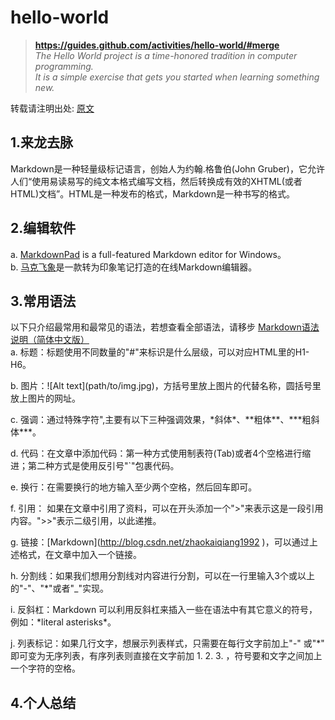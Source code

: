 # hello-world
>**https://guides.github.com/activities/hello-world/#merge**  
*The Hello World project is a time-honored tradition in computer programming.*  
*It is a simple exercise that gets you started when learning something new.*

转载请注明出处: [原文](http://blog.csdn.net/zhaokaiqiang1992/article/details/41349819)  
  
## 1.来龙去脉
  Markdown是一种轻量级标记语言，创始人为约翰.格鲁伯(John Gruber)，它允许人们“使用易读易写的纯文本格式编写文档，然后转换成有效的XHTML(或者HTML)文档”。HTML是一种发布的格式，Markdown是一种书写的格式。  
  
## 2.编辑软件  

  a. [MarkdownPad](http://markdownpad.com/) is a full-featured Markdown editor for Windows。  
  b. [马克飞象](https://maxiang.io/)是一款转为印象笔记打造的在线Markdown编辑器。  
  
## 3.常用语法  
 
  以下只介绍最常用和最常见的语法，若想查看全部语法，请移步  [Markdown语法说明（简体中文版）](http://wowubuntu.com/markdown/index.html)  
  a. 标题：标题使用不同数量的"#"来标识是什么层级，可以对应HTML里的H1-H6。  

  b. 图片：\!\[Alt text](path/to/img.jpg)，方括号里放上图片的代替名称，圆括号里放上图片的网址。  

  c. 强调：通过特殊字符",主要有以下三种强调效果，\*斜体\*、\*\*粗体\*\*、\*\*\*粗斜体\*\*\*。  

  d. 代码：在文章中添加代码：第一种方式使用制表符(Tab)或者4个空格进行缩进；第二种方式是使用反引号"`"包裹代码。  

  e. 换行：在需要换行的地方输入至少两个空格，然后回车即可。  

  f. 引用： 如果在文章中引用了资料，可以在开头添加一个">"来表示这是一段引用内容。">>"表示二级引用，以此递推。  

  g. 链接：\[Markdown](http://blog.csdn.net/zhaokaiqiang1992 )，可以通过上述格式，在文章中加入一个链接。  
  
  h. 分割线：如果我们想用分割线对内容进行分割，可以在一行里输入3个或以上的"-"、"*"或者"_"实现。  

  i. 反斜杠：Markdown 可以利用反斜杠来插入一些在语法中有其它意义的符号，例如：\*literal asterisks\*。  

  j. 列表标记：如果几行文字，想展示列表样式，只需要在每行文字前加上"-" 或"*" 即可变为无序列表，有序列表则直接在文字前加 1. 2. 3. ，符号要和文字之间加上一个字符的空格。  
  
## 4.个人总结  

